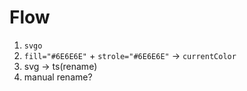 # Flow

1. `svgo`
1. `fill="#6E6E6E"` + `strole="#6E6E6E"` -> `currentColor`
1. svg -> ts(rename)
1. manual rename?
